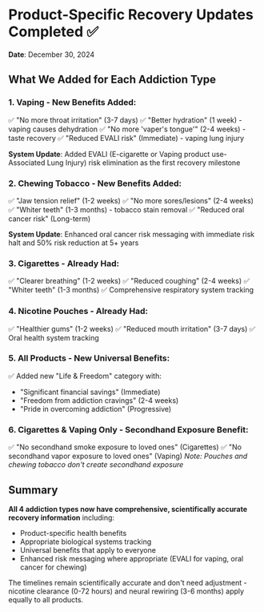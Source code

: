 # Product-Specific Recovery Updates Completed ✅
**Date**: December 30, 2024

## What We Added for Each Addiction Type

### 1. **Vaping** - New Benefits Added:
✅ "No more throat irritation" (3-7 days)
✅ "Better hydration" (1 week) - vaping causes dehydration
✅ "No more 'vaper's tongue'" (2-4 weeks) - taste recovery
✅ "Reduced EVALI risk" (Immediate) - vaping lung injury

**System Update**: Added EVALI (E-cigarette or Vaping product use-Associated Lung Injury) risk elimination as the first recovery milestone

### 2. **Chewing Tobacco** - New Benefits Added:
✅ "Jaw tension relief" (1-2 weeks)
✅ "No more sores/lesions" (2-4 weeks)
✅ "Whiter teeth" (1-3 months) - tobacco stain removal
✅ "Reduced oral cancer risk" (Long-term)

**System Update**: Enhanced oral cancer risk messaging with immediate risk halt and 50% risk reduction at 5+ years

### 3. **Cigarettes** - Already Had:
✅ "Clearer breathing" (1-2 weeks)
✅ "Reduced coughing" (2-4 weeks)
✅ "Whiter teeth" (1-3 months)
✅ Comprehensive respiratory system tracking

### 4. **Nicotine Pouches** - Already Had:
✅ "Healthier gums" (1-2 weeks)
✅ "Reduced mouth irritation" (3-7 days)
✅ Oral health system tracking

### 5. **All Products** - New Universal Benefits:
✅ Added new "Life & Freedom" category with:
- "Significant financial savings" (Immediate)
- "Freedom from addiction cravings" (2-4 weeks)
- "Pride in overcoming addiction" (Progressive)

### 6. **Cigarettes & Vaping Only** - Secondhand Exposure Benefit:
✅ "No secondhand smoke exposure to loved ones" (Cigarettes)
✅ "No secondhand vapor exposure to loved ones" (Vaping)
*Note: Pouches and chewing tobacco don't create secondhand exposure*

## Summary
**All 4 addiction types now have comprehensive, scientifically accurate recovery information** including:
- Product-specific health benefits
- Appropriate biological systems tracking
- Universal benefits that apply to everyone
- Enhanced risk messaging where appropriate (EVALI for vaping, oral cancer for chewing)

The timelines remain scientifically accurate and don't need adjustment - nicotine clearance (0-72 hours) and neural rewiring (3-6 months) apply equally to all products. 